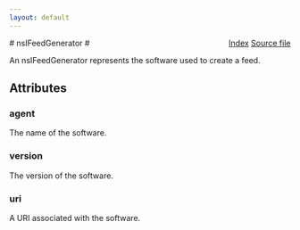 ```yaml
---
layout: default
---
```

<div class='links' style='float:right'><a href="../index.html">Index</a>
<a href="http://dxr.mozilla.org/mozilla-central/source/toolkit/components/feeds/nsIFeedGenerator.idl">Source file</a>
</div>
# nsIFeedGenerator #
  
 An nsIFeedGenerator represents the software used to create a feed.  
  

## Attributes ##

### agent ###
  
The name of the software.  
  

### version ###
  
The version of the software.  
  

### uri ###
  
A URI associated with the software.  
  
